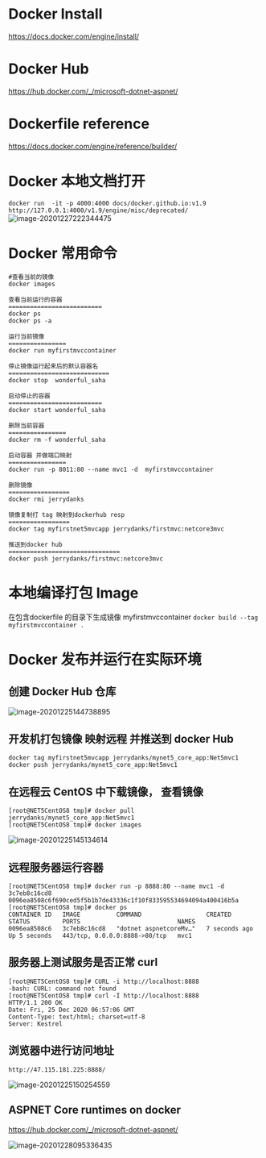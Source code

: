 # Docker Install

https://docs.docker.com/engine/install/

# Docker Hub 
https://hub.docker.com/_/microsoft-dotnet-aspnet/

# Dockerfile reference
https://docs.docker.com/engine/reference/builder/

# Docker 本地文档打开
`
docker run  -it -p 4000:4000 docs/docker.github.io:v1.9
http://127.0.0.1:4000/v1.9/engine/misc/deprecated/
`
![image-20201227222344475](C:\Users\2294765\AppData\Roaming\Typora\typora-user-images\image-20201227222344475.png)

# Docker 常用命令
```
#查看当前的镜像
docker images

查看当前运行的容器
==========================
docker ps
docker ps -a

运行当前镜像
================
docker run myfirstmvccontainer

停止镜像运行起来后的默认容器名
============================
docker stop  wonderful_saha

启动停止的容器
==========================
docker start wonderful_saha

删除当前容器
================
docker rm -f wonderful_saha

启动容器 并做端口映射
================
docker run -p 8011:80 --name mvc1 -d  myfirstmvccontainer

删除镜像
=================
docker rmi jerrydanks

镜像复制打 tag 映射到dockerhub resp
=================
docker tag myfirstnet5mvcapp jerrydanks/firstmvc:netcore3mvc

推送到docker hub 
===============================
docker push jerrydanks/firstmvc:netcore3mvc
```

# 本地编译打包 Image

在包含dockerfile 的目录下生成镜像 myfirstmvccontainer
`docker build --tag myfirstmvccontainer . `


# Docker 发布并运行在实际环境

## 创建 Docker Hub 仓库

![image-20201225144738895](C:\Users\2294765\AppData\Roaming\Typora\typora-user-images\image-20201225144738895.png)

## 开发机打包镜像 映射远程 并推送到 docker Hub
```
docker tag myfirstnet5mvcapp jerrydanks/mynet5_core_app:Net5mvc1
docker push jerrydanks/mynet5_core_app:Net5mvc1
```

## 在远程云 CentOS 中下载镜像， 查看镜像
```
[root@NET5CentOS8 tmp]# docker pull jerrydanks/mynet5_core_app:Net5mvc1
[root@NET5CentOS8 tmp]# docker images
```

![image-20201225145134614](C:\Users\2294765\AppData\Roaming\Typora\typora-user-images\image-20201225145134614.png)

## 远程服务器运行容器
```
[root@NET5CentOS8 tmp]# docker run -p 8888:80 --name mvc1 -d  3c7eb8c16cd8
0096ea8508c6f690ced5f5b1b7de43336c1f10f833595534694094a400416b5a
[root@NET5CentOS8 tmp]# docker ps
CONTAINER ID   IMAGE          COMMAND                  CREATED         STATUS         PORTS                           NAMES
0096ea8508c6   3c7eb8c16cd8   "dotnet aspnetcoreMv…"   7 seconds ago   Up 5 seconds   443/tcp, 0.0.0.0:8888->80/tcp   mvc1
```


## 服务器上测试服务是否正常 curl
```
[root@NET5CentOS8 tmp]# CURL -i http://localhost:8888
-bash: CURL: command not found
[root@NET5CentOS8 tmp]# curl -I http://localhost:8888
HTTP/1.1 200 OK
Date: Fri, 25 Dec 2020 06:57:06 GMT
Content-Type: text/html; charset=utf-8
Server: Kestrel
```

## 浏览器中进行访问地址
```
http://47.115.181.225:8888/
```

![image-20201225150254559](C:\Users\2294765\AppData\Roaming\Typora\typora-user-images\image-20201225150254559.png)

## ASPNET Core runtimes on docker
https://hub.docker.com/_/microsoft-dotnet-aspnet/

![image-20201228095336435](C:\Users\2294765\AppData\Roaming\Typora\typora-user-images\image-20201228095336435.png)